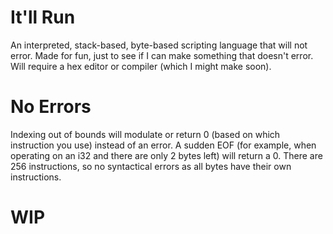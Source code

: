 # It'll Run
An interpreted, stack-based, byte-based scripting language that will not error.
Made for fun, just to see if I can make something that doesn't error.
Will require a hex editor or compiler (which I might make soon).

# No Errors
Indexing out of bounds will modulate or return 0 (based on which instruction you use) instead of an error.
A sudden EOF (for example, when operating on an i32 and there are only 2 bytes left) will return a 0.
There are 256 instructions, so no syntactical errors as all bytes have their own instructions.

# WIP
